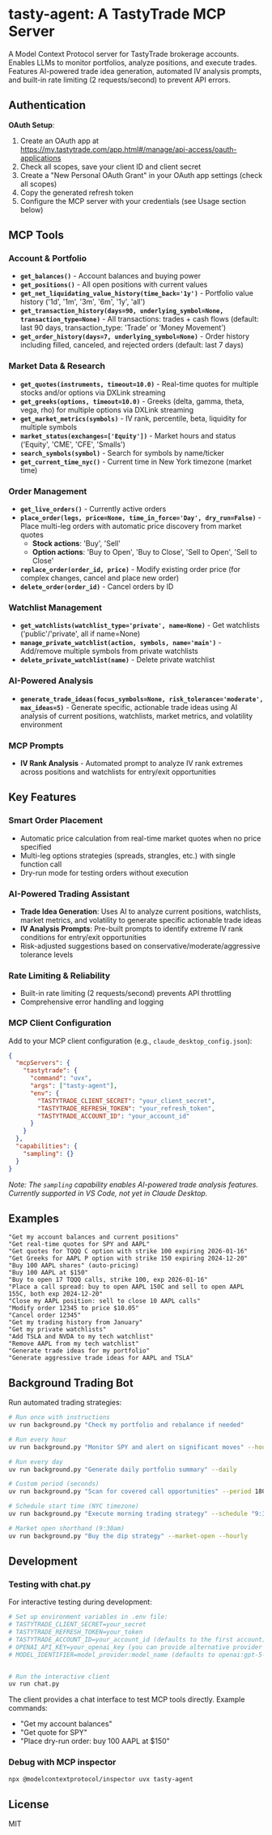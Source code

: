 # tasty-agent: A TastyTrade MCP Server

A Model Context Protocol server for TastyTrade brokerage accounts. Enables LLMs to monitor portfolios, analyze positions, and execute trades. Features AI-powered trade idea generation, automated IV analysis prompts, and built-in rate limiting (2 requests/second) to prevent API errors.

## Authentication

**OAuth Setup**:
1. Create an OAuth app at https://my.tastytrade.com/app.html#/manage/api-access/oauth-applications
2. Check all scopes, save your client ID and client secret  
3. Create a "New Personal OAuth Grant" in your OAuth app settings (check all scopes)
4. Copy the generated refresh token
5. Configure the MCP server with your credentials (see Usage section below)

## MCP Tools

### Account & Portfolio
- **`get_balances()`** - Account balances and buying power
- **`get_positions()`** - All open positions with current values
- **`get_net_liquidating_value_history(time_back='1y')`** - Portfolio value history ('1d', '1m', '3m', '6m', '1y', 'all')
- **`get_transaction_history(days=90, underlying_symbol=None, transaction_type=None)`** - All transactions: trades + cash flows (default: last 90 days, transaction_type: 'Trade' or 'Money Movement')
- **`get_order_history(days=7, underlying_symbol=None)`** - Order history including filled, canceled, and rejected orders (default: last 7 days)

### Market Data & Research
- **`get_quotes(instruments, timeout=10.0)`** - Real-time quotes for multiple stocks and/or options via DXLink streaming
- **`get_greeks(options, timeout=10.0)`** - Greeks (delta, gamma, theta, vega, rho) for multiple options via DXLink streaming
- **`get_market_metrics(symbols)`** - IV rank, percentile, beta, liquidity for multiple symbols
- **`market_status(exchanges=['Equity'])`** - Market hours and status ('Equity', 'CME', 'CFE', 'Smalls')
- **`search_symbols(symbol)`** - Search for symbols by name/ticker
- **`get_current_time_nyc()`** - Current time in New York timezone (market time)

### Order Management
- **`get_live_orders()`** - Currently active orders
- **`place_order(legs, price=None, time_in_force='Day', dry_run=False)`** - Place multi-leg orders with automatic price discovery from market quotes
  - **Stock actions**: 'Buy', 'Sell'
  - **Option actions**: 'Buy to Open', 'Buy to Close', 'Sell to Open', 'Sell to Close'
- **`replace_order(order_id, price)`** - Modify existing order price (for complex changes, cancel and place new order)
- **`delete_order(order_id)`** - Cancel orders by ID

### Watchlist Management
- **`get_watchlists(watchlist_type='private', name=None)`** - Get watchlists ('public'/'private', all if name=None)
- **`manage_private_watchlist(action, symbols, name='main')`** - Add/remove multiple symbols from private watchlists
- **`delete_private_watchlist(name)`** - Delete private watchlist

### AI-Powered Analysis
- **`generate_trade_ideas(focus_symbols=None, risk_tolerance='moderate', max_ideas=5)`** - Generate specific, actionable trade ideas using AI analysis of current positions, watchlists, market metrics, and volatility environment

### MCP Prompts
- **IV Rank Analysis** - Automated prompt to analyze IV rank extremes across positions and watchlists for entry/exit opportunities

## Key Features

### Smart Order Placement
- Automatic price calculation from real-time market quotes when no price specified
- Multi-leg options strategies (spreads, strangles, etc.) with single function call
- Dry-run mode for testing orders without execution

### AI-Powered Trading Assistant
- **Trade Idea Generation**: Uses AI to analyze current positions, watchlists, market metrics, and volatility to generate specific actionable trade ideas
- **IV Analysis Prompts**: Pre-built prompts to identify extreme IV rank conditions for entry/exit opportunities
- Risk-adjusted suggestions based on conservative/moderate/aggressive tolerance levels

### Rate Limiting & Reliability
- Built-in rate limiting (2 requests/second) prevents API throttling
- Comprehensive error handling and logging

### MCP Client Configuration

Add to your MCP client configuration (e.g., `claude_desktop_config.json`):
```json
{
  "mcpServers": {
    "tastytrade": {
      "command": "uvx",
      "args": ["tasty-agent"],
      "env": {
        "TASTYTRADE_CLIENT_SECRET": "your_client_secret",
        "TASTYTRADE_REFRESH_TOKEN": "your_refresh_token",
        "TASTYTRADE_ACCOUNT_ID": "your_account_id"
      }
    }
  },
  "capabilities": {
    "sampling": {}
  }
}
```

*Note: The `sampling` capability enables AI-powered trade analysis features. Currently supported in VS Code, not yet in Claude Desktop.*

## Examples

```
"Get my account balances and current positions"
"Get real-time quotes for SPY and AAPL"
"Get quotes for TQQQ C option with strike 100 expiring 2026-01-16"
"Get Greeks for AAPL P option with strike 150 expiring 2024-12-20"
"Buy 100 AAPL shares" (auto-pricing)
"Buy 100 AAPL at $150"
"Buy to open 17 TQQQ calls, strike 100, exp 2026-01-16"
"Place a call spread: buy to open AAPL 150C and sell to open AAPL 155C, both exp 2024-12-20"
"Close my AAPL position: sell to close 10 AAPL calls"
"Modify order 12345 to price $10.05"
"Cancel order 12345"
"Get my trading history from January"
"Get my private watchlists"
"Add TSLA and NVDA to my tech watchlist"
"Remove AAPL from my tech watchlist"
"Generate trade ideas for my portfolio"
"Generate aggressive trade ideas for AAPL and TSLA"
```

## Background Trading Bot

Run automated trading strategies:

```bash
# Run once with instructions
uv run background.py "Check my portfolio and rebalance if needed"

# Run every hour
uv run background.py "Monitor SPY and alert on significant moves" --hourly

# Run every day
uv run background.py "Generate daily portfolio summary" --daily

# Custom period (seconds)
uv run background.py "Scan for covered call opportunities" --period 1800  # every 30 minutes

# Schedule start time (NYC timezone)
uv run background.py "Execute morning trading strategy" --schedule "9:30am" --hourly

# Market open shorthand (9:30am)
uv run background.py "Buy the dip strategy" --market-open --hourly
```

## Development

### Testing with chat.py

For interactive testing during development:
```bash
# Set up environment variables in .env file:
# TASTYTRADE_CLIENT_SECRET=your_secret
# TASTYTRADE_REFRESH_TOKEN=your_token
# TASTYTRADE_ACCOUNT_ID=your_account_id (defaults to the first account)
# OPENAI_API_KEY=your_openai_key (you can provide alternative provider of your choice as supported by pydantic-ai)
# MODEL_IDENTIFIER=model_provider:model_name (defaults to openai:gpt-5-mini)


# Run the interactive client
uv run chat.py
```

The client provides a chat interface to test MCP tools directly. Example commands:
- "Get my account balances"
- "Get quote for SPY" 
- "Place dry-run order: buy 100 AAPL at $150"

### Debug with MCP inspector

```bash
npx @modelcontextprotocol/inspector uvx tasty-agent
```

## License

MIT
